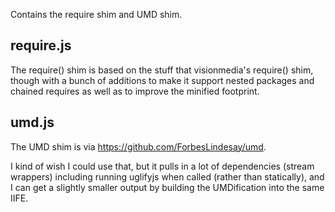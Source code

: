 Contains the require shim and UMD shim.

## require.js

The require() shim is based on the stuff that visionmedia's require() shim, though with a bunch of additions to make it support nested packages and chained requires as well as to improve the minified footprint.

## umd.js

The UMD shim is via https://github.com/ForbesLindesay/umd.

I kind of wish I could use that, but it pulls in a lot of dependencies (stream wrappers) including running uglifyjs when called (rather than statically), and I can get a slightly smaller output by building the UMDification into the same IIFE.
